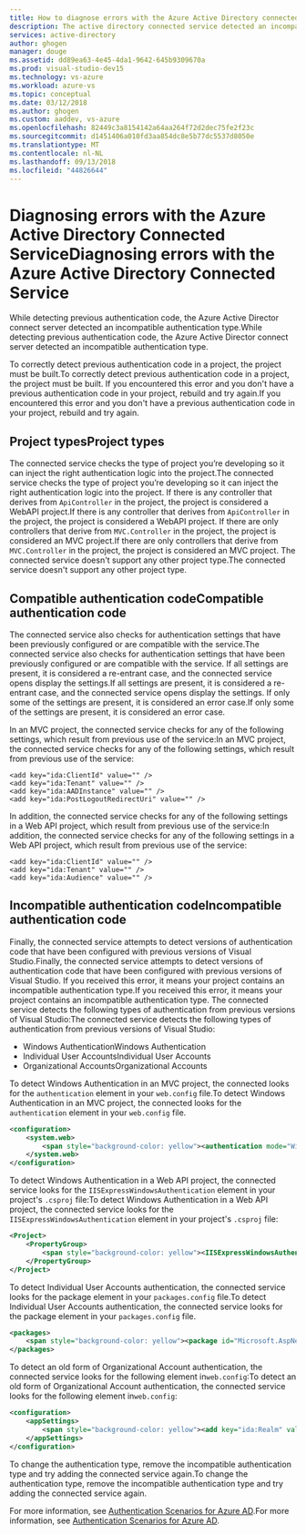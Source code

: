 ```yaml
---
title: How to diagnose errors with the Azure Active Directory connected service
description: The active directory connected service detected an incompatible authentication type
services: active-directory
author: ghogen
manager: douge
ms.assetid: dd89ea63-4e45-4da1-9642-645b9309670a
ms.prod: visual-studio-dev15
ms.technology: vs-azure
ms.workload: azure-vs
ms.topic: conceptual
ms.date: 03/12/2018
ms.author: ghogen
ms.custom: aaddev, vs-azure
ms.openlocfilehash: 82449c3a8154142a64aa264f72d2dec75fe2f23c
ms.sourcegitcommit: d1451406a010fd3aa854dc8e5b77dc5537d8050e
ms.translationtype: MT
ms.contentlocale: nl-NL
ms.lasthandoff: 09/13/2018
ms.locfileid: "44826644"
---
```

# <a name="diagnosing-errors-with-the-azure-active-directory-connected-service"></a><span data-ttu-id="2c16c-103">Diagnosing errors with the Azure Active Directory Connected Service</span><span class="sxs-lookup"><span data-stu-id="2c16c-103">Diagnosing errors with the Azure Active Directory Connected Service</span></span>

<span data-ttu-id="2c16c-104">While detecting previous authentication code, the Azure Active Director connect server detected an incompatible authentication type.</span><span class="sxs-lookup"><span data-stu-id="2c16c-104">While detecting previous authentication code, the Azure Active Director connect server detected an incompatible authentication type.</span></span>

<span data-ttu-id="2c16c-105">To correctly detect previous authentication code in a project, the project must be built.</span><span class="sxs-lookup"><span data-stu-id="2c16c-105">To correctly detect previous authentication code in a project, the project must be built.</span></span>  <span data-ttu-id="2c16c-106">If you encountered this error and you don't have a previous authentication code in your project, rebuild and try again.</span><span class="sxs-lookup"><span data-stu-id="2c16c-106">If you encountered this error and you don't have a previous authentication code in your project, rebuild and try again.</span></span>

## <a name="project-types"></a><span data-ttu-id="2c16c-107">Project types</span><span class="sxs-lookup"><span data-stu-id="2c16c-107">Project types</span></span>

<span data-ttu-id="2c16c-108">The connected service checks the type of project you’re developing so it can inject the right authentication logic into the project.</span><span class="sxs-lookup"><span data-stu-id="2c16c-108">The connected service checks the type of project you’re developing so it can inject the right authentication logic into the project.</span></span> <span data-ttu-id="2c16c-109">If there is any controller that derives from `ApiController` in the project, the project is considered a WebAPI project.</span><span class="sxs-lookup"><span data-stu-id="2c16c-109">If there is any controller that derives from `ApiController` in the project, the project is considered a WebAPI project.</span></span> <span data-ttu-id="2c16c-110">If there are only controllers that derive from `MVC.Controller` in the project, the project is considered an MVC project.</span><span class="sxs-lookup"><span data-stu-id="2c16c-110">If there are only controllers that derive from `MVC.Controller` in the project, the project is considered an MVC project.</span></span> <span data-ttu-id="2c16c-111">The connected service doesn't support any other project type.</span><span class="sxs-lookup"><span data-stu-id="2c16c-111">The connected service doesn't support any other project type.</span></span>

## <a name="compatible-authentication-code"></a><span data-ttu-id="2c16c-112">Compatible authentication code</span><span class="sxs-lookup"><span data-stu-id="2c16c-112">Compatible authentication code</span></span>

<span data-ttu-id="2c16c-113">The connected service also checks for authentication settings that have been previously configured or are compatible with the service.</span><span class="sxs-lookup"><span data-stu-id="2c16c-113">The connected service also checks for authentication settings that have been previously configured or are compatible with the service.</span></span> <span data-ttu-id="2c16c-114">If all settings are present, it is considered a re-entrant case, and the connected service opens display the settings.</span><span class="sxs-lookup"><span data-stu-id="2c16c-114">If all settings are present, it is considered a re-entrant case, and the connected service opens display the settings.</span></span>  <span data-ttu-id="2c16c-115">If only some of the settings are present, it is considered an error case.</span><span class="sxs-lookup"><span data-stu-id="2c16c-115">If only some of the settings are present, it is considered an error case.</span></span>

<span data-ttu-id="2c16c-116">In an MVC project, the connected service checks for any of the following settings, which result from previous use of the service:</span><span class="sxs-lookup"><span data-stu-id="2c16c-116">In an MVC project, the connected service checks for any of the following settings, which result from previous use of the service:</span></span>

    <add key="ida:ClientId" value="" />
    <add key="ida:Tenant" value="" />
    <add key="ida:AADInstance" value="" />
    <add key="ida:PostLogoutRedirectUri" value="" />

<span data-ttu-id="2c16c-117">In addition, the connected service checks for any of the following settings in a Web API project, which result from previous use of the service:</span><span class="sxs-lookup"><span data-stu-id="2c16c-117">In addition, the connected service checks for any of the following settings in a Web API project, which result from previous use of the service:</span></span>

    <add key="ida:ClientId" value="" />
    <add key="ida:Tenant" value="" />
    <add key="ida:Audience" value="" />

## <a name="incompatible-authentication-code"></a><span data-ttu-id="2c16c-118">Incompatible authentication code</span><span class="sxs-lookup"><span data-stu-id="2c16c-118">Incompatible authentication code</span></span>

<span data-ttu-id="2c16c-119">Finally, the connected service attempts to detect versions of authentication code that have been configured with previous versions of Visual Studio.</span><span class="sxs-lookup"><span data-stu-id="2c16c-119">Finally, the connected service attempts to detect versions of authentication code that have been configured with previous versions of Visual Studio.</span></span> <span data-ttu-id="2c16c-120">If you received this error, it means your project contains an incompatible authentication type.</span><span class="sxs-lookup"><span data-stu-id="2c16c-120">If you received this error, it means your project contains an incompatible authentication type.</span></span> <span data-ttu-id="2c16c-121">The connected service detects the following types of authentication from previous versions of Visual Studio:</span><span class="sxs-lookup"><span data-stu-id="2c16c-121">The connected service detects the following types of authentication from previous versions of Visual Studio:</span></span>

* <span data-ttu-id="2c16c-122">Windows Authentication</span><span class="sxs-lookup"><span data-stu-id="2c16c-122">Windows Authentication</span></span>
* <span data-ttu-id="2c16c-123">Individual User Accounts</span><span class="sxs-lookup"><span data-stu-id="2c16c-123">Individual User Accounts</span></span>
* <span data-ttu-id="2c16c-124">Organizational Accounts</span><span class="sxs-lookup"><span data-stu-id="2c16c-124">Organizational Accounts</span></span>

<span data-ttu-id="2c16c-125">To detect Windows Authentication in an MVC project, the connected looks for the `authentication` element in your `web.config` file.</span><span class="sxs-lookup"><span data-stu-id="2c16c-125">To detect Windows Authentication in an MVC project, the connected looks for the `authentication` element in your `web.config` file.</span></span>

```xml
<configuration>
    <system.web>
        <span style="background-color: yellow"><authentication mode="Windows" /></span>
    </system.web>
</configuration>
```

<span data-ttu-id="2c16c-126">To detect Windows Authentication in a Web API project, the connected service looks for the `IISExpressWindowsAuthentication` element in your project's `.csproj` file:</span><span class="sxs-lookup"><span data-stu-id="2c16c-126">To detect Windows Authentication in a Web API project, the connected service looks for the `IISExpressWindowsAuthentication` element in your project's `.csproj` file:</span></span>

```xml
<Project>
    <PropertyGroup>
        <span style="background-color: yellow"><IISExpressWindowsAuthentication>enabled</IISExpressWindowsAuthentication></span>
    </PropertyGroup>
</Project>
```

<span data-ttu-id="2c16c-127">To detect Individual User Accounts authentication, the connected service looks for the package element in your `packages.config` file.</span><span class="sxs-lookup"><span data-stu-id="2c16c-127">To detect Individual User Accounts authentication, the connected service looks for the package element in your `packages.config` file.</span></span>

```xml
<packages>
    <span style="background-color: yellow"><package id="Microsoft.AspNet.Identity.EntityFramework" version="2.1.0" targetFramework="net45" /></span>
</packages>
```

<span data-ttu-id="2c16c-128">To detect an old form of Organizational Account authentication, the connected service looks for the following element in`web.config`:</span><span class="sxs-lookup"><span data-stu-id="2c16c-128">To detect an old form of Organizational Account authentication, the connected service looks for the following element in`web.config`:</span></span>

```xml
<configuration>
    <appSettings>
        <span style="background-color: yellow"><add key="ida:Realm" value="***" /></span>
    </appSettings>
</configuration>
```

<span data-ttu-id="2c16c-129">To change the authentication type, remove the incompatible authentication type and try adding the connected service again.</span><span class="sxs-lookup"><span data-stu-id="2c16c-129">To change the authentication type, remove the incompatible authentication type and try adding the connected service again.</span></span>

<span data-ttu-id="2c16c-130">For more information, see [Authentication Scenarios for Azure AD](authentication-scenarios.md).</span><span class="sxs-lookup"><span data-stu-id="2c16c-130">For more information, see [Authentication Scenarios for Azure AD](authentication-scenarios.md).</span></span>